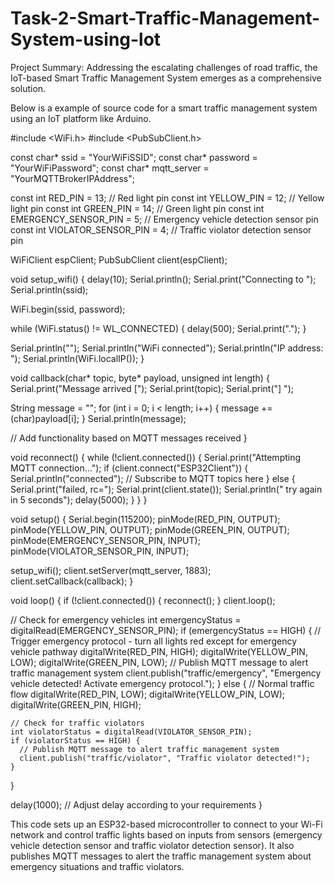 # Task-2-Smart-Traffic-Management-System-using-lot
Project Summary: Addressing the escalating challenges of road traffic, the IoT-based Smart Traffic Management System emerges as a comprehensive solution.

Below is a example of source code for a smart traffic management system using an IoT platform like Arduino.

#include <WiFi.h>
#include <PubSubClient.h>

const char* ssid = "YourWiFiSSID";
const char* password = "YourWiFiPassword";
const char* mqtt_server = "YourMQTTBrokerIPAddress";

const int RED_PIN = 13; // Red light pin
const int YELLOW_PIN = 12; // Yellow light pin
const int GREEN_PIN = 14; // Green light pin
const int EMERGENCY_SENSOR_PIN = 5; // Emergency vehicle detection sensor pin
const int VIOLATOR_SENSOR_PIN = 4; // Traffic violator detection sensor pin

WiFiClient espClient;
PubSubClient client(espClient);

void setup_wifi() {
  delay(10);
  Serial.println();
  Serial.print("Connecting to ");
  Serial.println(ssid);

  WiFi.begin(ssid, password);

  while (WiFi.status() != WL_CONNECTED) {
    delay(500);
    Serial.print(".");
  }

  Serial.println("");
  Serial.println("WiFi connected");
  Serial.println("IP address: ");
  Serial.println(WiFi.localIP());
}

void callback(char* topic, byte* payload, unsigned int length) {
  Serial.print("Message arrived [");
  Serial.print(topic);
  Serial.print("] ");
  
  String message = "";
  for (int i = 0; i < length; i++) {
    message += (char)payload[i];
  }
  Serial.println(message);

  // Add functionality based on MQTT messages received
}

void reconnect() {
  while (!client.connected()) {
    Serial.print("Attempting MQTT connection...");
    if (client.connect("ESP32Client")) {
      Serial.println("connected");
      // Subscribe to MQTT topics here
    } else {
      Serial.print("failed, rc=");
      Serial.print(client.state());
      Serial.println(" try again in 5 seconds");
      delay(5000);
    }
  }
}

void setup() {
  Serial.begin(115200);
  pinMode(RED_PIN, OUTPUT);
  pinMode(YELLOW_PIN, OUTPUT);
  pinMode(GREEN_PIN, OUTPUT);
  pinMode(EMERGENCY_SENSOR_PIN, INPUT);
  pinMode(VIOLATOR_SENSOR_PIN, INPUT);

  setup_wifi();
  client.setServer(mqtt_server, 1883);
  client.setCallback(callback);
}

void loop() {
  if (!client.connected()) {
    reconnect();
  }
  client.loop();

  // Check for emergency vehicles
  int emergencyStatus = digitalRead(EMERGENCY_SENSOR_PIN);
  if (emergencyStatus == HIGH) {
    // Trigger emergency protocol - turn all lights red except for emergency vehicle pathway
    digitalWrite(RED_PIN, HIGH);
    digitalWrite(YELLOW_PIN, LOW);
    digitalWrite(GREEN_PIN, LOW);
    // Publish MQTT message to alert traffic management system
    client.publish("traffic/emergency", "Emergency vehicle detected! Activate emergency protocol.");
  } else {
    // Normal traffic flow
    digitalWrite(RED_PIN, LOW);
    digitalWrite(YELLOW_PIN, LOW);
    digitalWrite(GREEN_PIN, HIGH);

    // Check for traffic violators
    int violatorStatus = digitalRead(VIOLATOR_SENSOR_PIN);
    if (violatorStatus == HIGH) {
      // Publish MQTT message to alert traffic management system
      client.publish("traffic/violator", "Traffic violator detected!");
    }
  }

  delay(1000); // Adjust delay according to your requirements
}


This code sets up an ESP32-based microcontroller to connect to your Wi-Fi network and control traffic lights based on inputs from sensors (emergency vehicle detection sensor and traffic violator detection sensor). It also publishes MQTT messages to alert the traffic management system about emergency situations and traffic violators.
